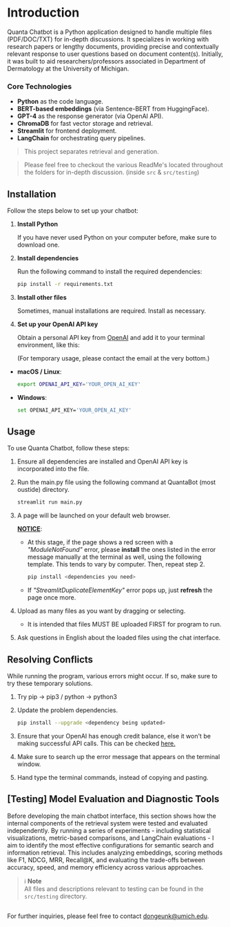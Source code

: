 # **Introduction**

Quanta Chatbot is a Python application designed to handle multiple files (PDF/DOC/TXT) for in-depth discussions. It specializes in working with research papers or lengthy documents, providing precise and contextually relevant response to user questions based on document content(s). Initially, it was built to aid researchers/professors associated in Department of Dermatology at the University of Michigan.

### Core Technologies

- **Python** as the code language.
- **BERT-based embeddings** (via Sentence-BERT from HuggingFace).
- **GPT-4** as the response generator (via OpenAI API).
- **ChromaDB** for fast vector storage and retrieval.
- **Streamlit** for frontend deployment.
- **LangChain** for orchestrating query pipelines.

> This project separates retrieval and generation.

> Please feel free to checkout the various ReadMe's located throughout the folders for in-depth discussion. (inside `src` & `src/testing`)

## **Installation**

Follow the steps below to set up your chatbot:

1. **Install Python**

   If you have never used Python on your computer before, make sure to download one.

2. **Install dependencies**

   Run the following command to install the required dependencies:

   ```bash
   pip install -r requirements.txt
   ```

3. **Install other files**

   Sometimes, manual installations are required. Install as necessary.

4. **Set up your OpenAI API key**

   Obtain a personal API key from [OpenAI](https://openai.com/index/openai-api/) and add it to your terminal environment, like this:

   (For temporary usage, please contact the email at the very bottom.)

- **macOS / Linux**:

  ```bash
  export OPENAI_API_KEY='YOUR_OPEN_AI_KEY'
  ```

- **Windows**:

  ```bash
  set OPENAI_API_KEY='YOUR_OPEN_AI_KEY'
  ```

## **Usage**

To use Quanta Chatbot, follow these steps:

1. Ensure all dependencies are installed and OpenAI API key is incorporated into the file.
2. Run the main.py file using the following command at QuantaBot (most oustide) directory.

   ```bash
   streamlit run main.py
   ```

3. A page will be launched on your default web browser.

   <u>**NOTICE**</u>:

   - At this stage, if the page shows a red screen with a _"ModuleNotFound"_ error, please **install** the ones listed in the error message manually at the terminal as well, using the following template. This tends to vary by computer. Then, repeat step 2.
     ```bash
     pip install <dependencies you need>
     ```
   - If _"StreamlitDuplicateElementKey"_ error pops up, just **refresh** the page once more.

4. Upload as many files as you want by dragging or selecting.
   - It is intended that files MUST BE uploaded FIRST for program to run.
5. Ask questions in English about the loaded files using the chat interface.

## **Resolving Conflicts**

While running the program, various errors might occur. If so, make sure to try these temporary solutions.

1. Try pip -> pip3 / python -> python3
2. Update the problem dependencies.

   ```bash
   pip install --upgrade <dependency being updated>
   ```

3. Ensure that your OpenAI has enough credit balance, else it won't be making successful API calls. This can be checked [here.](platform.openai.com)
4. Make sure to search up the error message that appears on the terminal window.
5. Hand type the terminal commands, instead of copying and pasting.

## **[Testing] Model Evaluation and Diagnostic Tools**

Before developing the main chatbot interface, this section shows how the internal components of the retrieval system were tested and evaluated independently. By running a series of experiments - including statistical visualizations, metric-based comparisons, and LangChain evaluations - I aim to identify the most effective configurations for semantic search and information retrieval. This includes analyzing embeddings, scoring methods like F1, NDCG, MRR, Recall@K, and evaluating the trade-offs between accuracy, speed, and memory efficiency across various approaches.

> ℹ️ **Note**  
> All files and descriptions relevant to testing can be found in the `src/testing` directory.

##

For further inquiries, please feel free to contact dongeunk@umich.edu.
